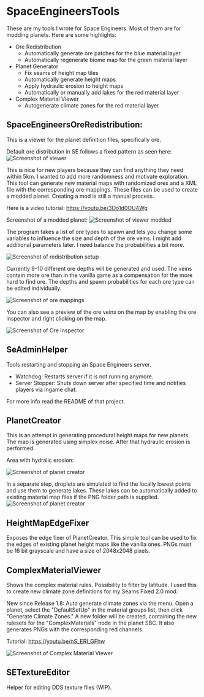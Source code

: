 # SpaceEngineersTools

These are my tools I wrote for Space Engineers. Most of them are for modding planets.
Here are some highlights:

* Ore Redistribution
  * Automatically generate ore patches for the blue material layer
  * Automatically regenerate biome map for the green material layer
* Planet Generator
  * Fix seams of height map tiles
  * Automatically generate height maps
  * Apply hydraulic erosion to height maps
  * Automatically or manually add lakes for the red material layer
* Complex Material Viewer
  * Autogenerate climate zones for the red material layer

## SpaceEngineersOreRedistribution:
This is a viewer for the planet definition files, specifically ore.

Default ore distribution in SE follows a fixed pattern as seen here:
![Screenshot of viewer](Screenshots/SE_Ore.png)

This is nice for new players because they can find anything they need within 5km.
I wanted to add more randomness and motivate exploration. This tool can generate new material maps with randomized ores and a XML file with the corresponding ore mappings. These files can be used to create a modded planet. Creating a mod is still a manual process.

Here is a video tutorial:
https://youtu.be/3Do1d0OU4Wg

Screenshot of a modded planet:
![Screenshot of viewer modded](Screenshots/SE_Ore_Modded.png)

The program takes a list of ore types to spawn and lets you change some variables to influence the size and depth of the ore veins. I might add additional parameters later. I need balance the probabilities a bit more.

![Screenshot of redistribution setup](Screenshots/Redistribution_Setup.png)

Currently 9-10 different ore depths will be generated and used. The veins contain more ore than in the vanilla game as a compensation for the more hard to find ore. The depths and spawn probabilities for each ore type can be edited individually.

![Screenshot of ore mappings](Screenshots/OreMappings.png)

You can also see a preview of the ore veins on the map by enabling the ore inspector and right clicking on the map.

![Screenshot of Ore Inspector](Screenshots/Ore3D.png)

## SeAdminHelper

Tools restarting and stopping an Space Engineers server.

- Watchdog: Restarts server if it is not running anymore.
- Server Stopper: Shuts down server after specified time and notifies players via ingame chat.

For more info read the README of that project.

## PlanetCreator
This is an attempt in generating procedural height maps for new planets.
The map is generated using simplex noise. After that hydraulic erosion is performed.

Area with hydralic erosion:

![Screenshot of planet creator](Screenshots/PlanetGen.png)

In a separate step, droplets are simulated to find the locally lowest points and use them to generate lakes. These lakes can be automatically added to existing material map files if the PNG folder path is supplied.
![Screenshot of planet creator](Screenshots/LakeBedFinder.jpg)

## HeightMapEdgeFixer

Exposes the edge fixer of PlanetCreator. This simple tool can be used to fix the edges of existing planet height maps like the vanilla ones. PNGs must be 16 bit grayscale and have a size of 2048x2048 pixels.

## ComplexMaterialViewer

Shows the complex material rules. Possibility to filter by latitude. I used this to create new climate zone definitions for my Seams Fixed 2.0 mod.

New since Release 1.8:
Auto generate climate zones via the menu. Open a planet, select the "DefaultSetUp" in the material groups list, then click "Generate Climate Zones." A new folder will be created, containing the new rulesets for the "ComplexMaterials" node in the planet SBC. It also generates PNGs with the corresponding red channels.

Tutorial:
https://youtu.be/nS_ERI_GFhw

![Screenshot of Complex Material Viewer](Screenshots/CpmplexMatView.png)

## SETextureEditor

Helper for editing DDS texture files (WIP).
